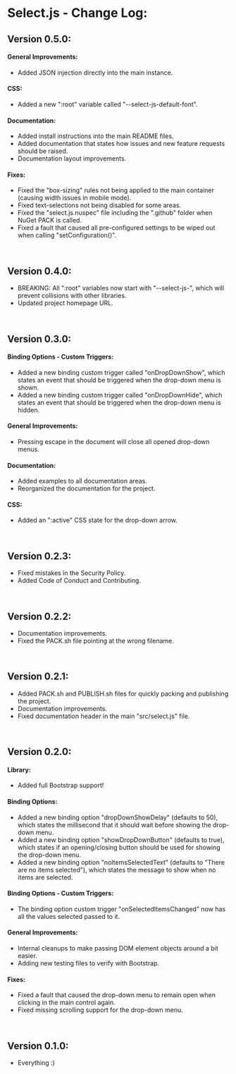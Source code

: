 # Select.js - Change Log:

## Version 0.5.0:

#### **General Improvements:**
- Added JSON injection directly into the main instance.

#### **CSS:**
- Added a new ":root" variable called "--select-js-default-font".

#### **Documentation:**
- Added install instructions into the main README files.
- Added documentation that states how issues and new feature requests should be raised.
- Documentation layout improvements.

#### **Fixes:**
- Fixed the "box-sizing" rules not being applied to the main container (causing width issues in mobile mode).
- Fixed text-selections not being disabled for some areas.
- Fixed the "select.js.nuspec" file including the ".github" folder when NuGet PACK is called.
- Fixed a fault that caused all pre-configured settings to be wiped out when calling "setConfiguration()".

<br>


## Version 0.4.0:
- BREAKING: All ":root" variables now start with "--select-js-", which will prevent collisions with other libraries.
- Updated project homepage URL.

<br>


## Version 0.3.0:

#### **Binding Options - Custom Triggers:**
- Added a new binding custom trigger called "onDropDownShow", which states an event that should be triggered when the drop-down menu is shown.
- Added a new binding custom trigger called "onDropDownHide", which states an event that should be triggered when the drop-down menu is hidden.

#### **General Improvements:**
- Pressing escape in the document will close all opened drop-down menus.

#### **Documentation:**
- Added examples to all documentation areas.
- Reorganized the documentation for the project.

#### **CSS:**
- Added an ":active" CSS state for the drop-down arrow.

<br>


## Version 0.2.3:
- Fixed mistakes in the Security Policy.
- Added Code of Conduct and Contributing.

<br>


## Version 0.2.2:
- Documentation improvements.
- Fixed the PACK.sh file pointing at the wrong filename.

<br>


## Version 0.2.1:
- Added PACK.sh and PUBLISH.sh files for quickly packing and publishing the project.
- Documentation improvements.
- Fixed documentation header in the main "src/select.js" file.

<br>


## Version 0.2.0:

#### **Library:**
- Added full Bootstrap support!

#### **Binding Options:**
- Added a new binding option "dropDownShowDelay" (defaults to 50), which states the millisecond that it should wait before showing the drop-down menu.
- Added a new binding option "showDropDownButton" (defaults to true), which states if an opening/closing button should be used for showing the drop-down menu.
- Added a new binding option "noItemsSelectedText" (defaults to "There are no items selected"), which states the message to show when no items are selected.

#### **Binding Options - Custom Triggers:**
- The binding option custom trigger "onSelectedItemsChanged" now has all the values selected passed to it.

#### **General Improvements:**
- Internal cleanups to make passing DOM element objects around a bit easier.
- Adding new testing files to verify with Bootstrap.

#### **Fixes:**
- Fixed a fault that caused the drop-down menu to remain open when clicking in the main control again.
- Fixed missing scrolling support for the drop-down menu.

<br>


## Version 0.1.0:
- Everything :)